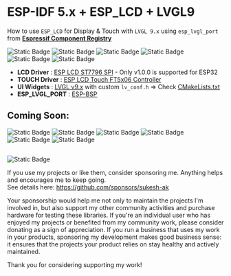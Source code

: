 # ESP-IDF 5.x + ESP_LCD + LVGL9
How to use `ESP_LCD` for Display & Touch with `LVGL 9.x` using `esp_lvgl_port` from **[Espressif Component Registry](https://components.espressif.com/)**

 ![Static Badge](https://img.shields.io/badge/DEVICE-WT32--SC01-8A2BE2) 
![Static Badge](https://img.shields.io/badge/OS-FreeRTOS-orange) ![Static Badge](https://img.shields.io/badge/SDK-ESP--IDF%20v5.x-blue) ![Static Badge](https://img.shields.io/badge/UI%20WIDGETS-LVGL%209.x-green)   
![Static Badge](https://img.shields.io/badge/LCD%20Driver-ESP%20LCD%20ST7796%20[SPI]-red) ![Static Badge](https://img.shields.io/badge/TOUCH%20Driver-FT5x06-00FFFF)
   

- **LCD Driver** : [ESP LCD ST7796 SPI](https://components.espressif.com/components/espressif/esp_lcd_st7796/versions/1.2.1?language=en) - Only v1.0.0 is supported for ESP32  
- **TOUCH Driver** : [ESP LCD Touch FT5x06 Controller](https://components.espressif.com/components/espressif/esp_lcd_touch_ft5x06)  
- **UI Widgets** : [LVGL v9.x](https://components.espressif.com/components/lvgl/lvgl) with custom `lv_conf.h` => Check [CMakeLists.txt](CMakeLists.txt)  
- **ESP_LVGL_PORT** : [ESP-BSP](https://components.espressif.com/components/espressif/esp_lvgl_port) 

## Coming Soon:  
![Static Badge](https://img.shields.io/badge/DEVICE-WT32--SC01%20Plus-8A2BE2) ![Static Badge](https://img.shields.io/badge/OS-FreeRTOS-orange) ![Static Badge](https://img.shields.io/badge/SDK-ESP--IDF%20v5.x-blue) ![Static Badge](https://img.shields.io/badge/UI%20WIDGETS-LVGL%209.x-green)  
![Static Badge](https://img.shields.io/badge/LCD%20Driver-ESP%20LCD%20ST7796%20[8Bit%20Parellel]-red)  ![Static Badge](https://img.shields.io/badge/TOUCH%20Driver-FT5x06-00FFFF) 
##
![Static Badge](https://img.shields.io/badge/SPONSORING-blue?style=for-the-badge)    

If you use my projects or like them, consider sponsoring me. Anything helps and encourages me to keep going.  
See details here: https://github.com/sponsors/sukesh-ak  

Your sponsorship would help me not only to maintain the projects I'm involved in, but also support my other community activities and purchase hardware for testing these libraries. If you're an individual user who has enjoyed my projects or benefited from my community work, please consider donating as a sign of appreciation. If you run a business that uses my work in your products, sponsoring my development makes good business sense: it ensures that the projects your product relies on stay healthy and actively maintained.

Thank you for considering supporting my work!